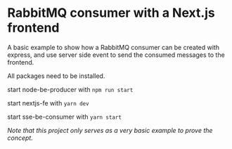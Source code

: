 # RabbitMQ consumer with a Next.js frontend

A basic example to show how a RabbitMQ consumer can be created with express, and use server side event to send the consumed messages to the frontend.

All packages need to be installed.

start node-be-producer with `npm run start`

start nextjs-fe with `yarn dev`

start sse-be-consumer with `yarn start`


_Note that this project only serves as a very basic example to prove the concept._
